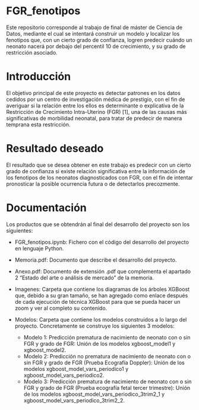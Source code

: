 # FGR_fenotipos
Este repositorio corresponde al trabajo de final de máster de Ciencia de Datos, mediante el cual se intentará construir un modelo y localizar los fenotipos que, con un cierto grado de confianza, logren predecir cuándo un neonato nacerá por debajo del percentil 10 de crecimiento, y su grado de restricción asociado.


# Introducción
El objetivo principal de este proyecto es detectar patrones en los datos cedidos por un centro de investigación médica de prestigio, con el fin de averiguar si la relación entre los ellos es determinante o explicativa de la Restricción de Crecimiento Intra-Uterino (FGR) [1], una de las causas más significativas de morbilidad neonatal, para tratar de predecir de manera temprana esta restricción.

# Resultado deseado
El resultado que se desea obtener en este trabajo es predecir con un cierto grado de confianza si existe relación significativa entre la información de los fenotipos de los neonatos diagnosticados con FGR, con el fin de intentar pronosticar la posible ocurrencia futura o de detectarlos precozmente.

# Documentación
Los productos que se obtendrán al final del desarrollo del proyecto son los siguientes:
-	FGR_fenotipos.ipynb: Fichero con el código del desarrollo del proyecto en lenguaje Python.

-	Memoria.pdf: Documento que describe el desarrollo del proyecto.

-	Anexo.pdf: Documento de extensión .pdf que complementa el apartado 2 “Estado del arte o análisis de mercado” de la memoria.

-	Imagenes: Carpeta que contiene los diagramas de los árboles XGBoost que, debido a su gran tamaño, se han agregado como enlace después de cada ejecución de técnica XGBoost para que se pueda hacer un zoom y ver al completo su contenido.

-	Modelos: Carpeta que contiene los modelos construidos a lo largo del proyecto. Concretamente se construye los siguientes 3 modelos:
    - Modelo 1: Predicción prematura de nacimiento de neonato con o sin FGR y grado de FGR: Unión de los modelos xgboost_model1 y xgboost_model2.
    - Modelo 2: Predicción no prematura de nacimiento de neonato con o sin FGR y grado de FGR (Prueba Ecografía Doppler): Unión de los modelos xgboost_model_vars_periodico1 y xgboost_model_vars_periodico2.
    - Modelo 3: Predicción prematura de nacimiento de neonato con o sin FGR y grado de FGR (Prueba ecografía fetal tercer trimestre): Unión de los modelos xgboost_model_vars_periodico_3trim2_1 y xgboost_model_vars_periodico_3trim2_2.
